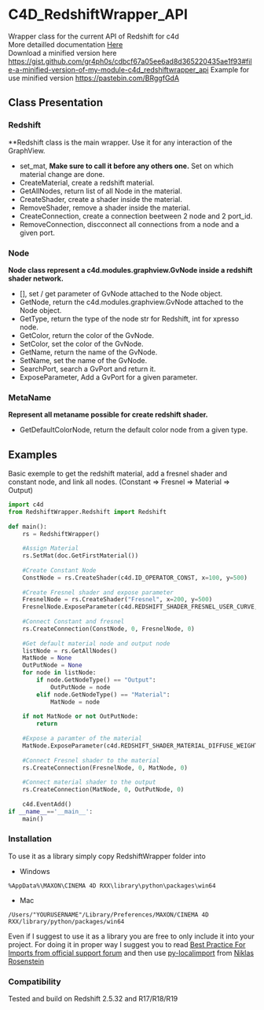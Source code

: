 # C4D_RedshiftWrapper_API
Wrapper class for the current API of Redshift for c4d<br />
More detailled documentation [Here](https://gr4ph0s.github.io/C4D_RedshiftWrapper_API/)<br />
Download a minified version here https://gist.github.com/gr4ph0s/cdbcf67a05ee6ad8d365220435ae1f93#file-a-minified-version-of-my-module-c4d_redshiftwrapper_api
Example for use minified version https://pastebin.com/BRggfGdA

## Class Presentation

### Redshift
**Redshift class is the main wrapper. Use it for any interaction of the GraphView.
- set_mat, **Make sure to call it before any others one.** Set on which material change are done.
- CreateMaterial, create a redshift material.
- GetAllNodes, return list of all Node in the material.
- CreateShader, create a shader inside the material.
- RemoveShader, remove a shader inside the material.
- CreateConnection, create a connection beetween 2 node and 2 port_id.
- RemoveConnection, discconnect all connections from a node and a given port.

### Node
**Node class represent a c4d.modules.graphview.GvNode inside a redshift shader network.**
- [], set / get parameter of GvNode attached to the Node object.
- GetNode, return the c4d.modules.graphview.GvNode attached to the Node object.
- GetType, return the type of the node str for Redshift, int for xpresso node.
- GetColor, return the color of the GvNode.
- SetColor, set the color of the GvNode.
- GetName, return the name of the GvNode.
- SetName, set the name of the GvNode.
- SearchPort, search a GvPort and return it.
- ExposeParameter, Add a GvPort for a given parameter.

### MetaName
**Represent all metaname possible for create redshift shader.**
- GetDefaultColorNode, return the default color node from a given type.


## Examples
Basic exemple to get the redshift material, add a fresnel shader and constant node, and link all nodes. (Constant => Fresnel => Material => Output)
```python
import c4d
from RedshiftWrapper.Redshift import Redshift
 
def main():
    rs = RedshiftWrapper()
   
    #Assign Material
    rs.SetMat(doc.GetFirstMaterial())
   
    #Create Constant Node
    ConstNode = rs.CreateShader(c4d.ID_OPERATOR_CONST, x=100, y=500)
   
    #Create Fresnel shader and expose parameter
    FresnelNode = rs.CreateShader("Fresnel", x=200, y=500)
    FresnelNode.ExposeParameter(c4d.REDSHIFT_SHADER_FRESNEL_USER_CURVE, c4d.GV_PORT_INPUT)
   
    #Connect Constant and fresnel
    rs.CreateConnection(ConstNode, 0, FresnelNode, 0)
   
    #Get default material node and output node
    listNode = rs.GetAllNodes()
    MatNode = None
    OutPutNode = None
    for node in listNode:
        if node.GetNodeType() == "Output":
            OutPutNode = node
        elif node.GetNodeType() == "Material":
            MatNode = node
           
    if not MatNode or not OutPutNode:
        return
   
    #Expose a paramter of the material
    MatNode.ExposeParameter(c4d.REDSHIFT_SHADER_MATERIAL_DIFFUSE_WEIGHT, c4d.GV_PORT_INPUT)
   
    #Connect Fresnel shader to the material
    rs.CreateConnection(FresnelNode, 0, MatNode, 0)
   
    #Connect material shader to the output
    rs.CreateConnection(MatNode, 0, OutPutNode, 0)
   
    c4d.EventAdd()
if __name__=='__main__':
    main()
```


### Installation

To use it as a library simply copy RedshiftWrapper folder into
- Windows
```
%AppData%\MAXON\CINEMA 4D RXX\library\python\packages\win64
```
- Mac
```
/Users/"YOURUSERNAME"/Library/Preferences/MAXON/CINEMA 4D RXX/library/python/packages/win64
```

Even if I suggest to use it as a library you are free to only include it into your project. For doing it in proper way I suggest you to read [Best Practice For Imports from official support forum](http://www.plugincafe.com/forum/forum_posts.asp?TID=10727)
and then use [py-localimport](https://gist.github.com/NiklasRosenstein/f5690d8f36bbdc8e5556) from [Niklas Rosenstein](https://github.com/NiklasRosenstein)

### Compatibility
Tested and build on Redshift 2.5.32 and R17/R18/R19

